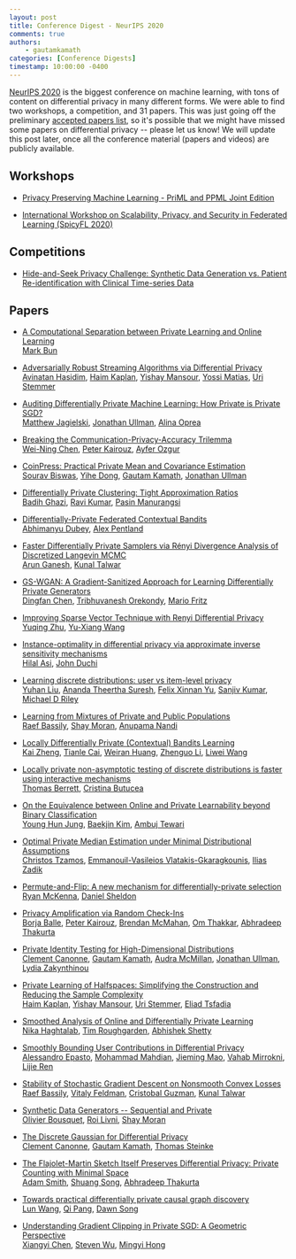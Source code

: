 ```yaml
---
layout: post
title: Conference Digest - NeurIPS 2020
comments: true
authors: 
    - gautamkamath
categories: [Conference Digests]
timestamp: 10:00:00 -0400
---
```


[NeurIPS 2020](https://neurips.cc/Conferences/2020) is the biggest conference on machine learning, with tons of content on differential privacy in many different forms.
We were able to find two workshops, a competition, and 31 papers. 
This was just going off the preliminary [accepted papers list](https://nips.cc/Conferences/2020/AcceptedPapersInitial), so it's possible that we might have missed some papers on differential privacy -- please let us know!
We will update this post later, once all the conference material (papers and videos) are publicly available.

## Workshops

- [Privacy Preserving Machine Learning - PriML and PPML Joint Edition](https://ppml-workshop.github.io/)

- [International Workshop on Scalability, Privacy, and Security in Federated Learning (SpicyFL 2020)](http://icfl.cc/SpicyFL/2020)

## Competitions

- [Hide-and-Seek Privacy Challenge: Synthetic Data Generation vs. Patient Re-identification with Clinical Time-series Data](https://www.vanderschaar-lab.com/privacy-challenge/)

## Papers

- [A Computational Separation between Private Learning and Online Learning](https://arxiv.org/abs/2007.05665)  
[Mark Bun](https://cs-people.bu.edu/mbun/)

- [Adversarially Robust Streaming Algorithms via Differential Privacy](https://arxiv.org/abs/2004.05975)  
[Avinatan Hasidim](http://u.cs.biu.ac.il/~avinatan/), [Haim Kaplan](http://www.cs.tau.ac.il/~haimk/), [Yishay Mansour](https://www.tau.ac.il/~mansour/), [Yossi Matias](), [Uri Stemmer](https://www.uri.co.il/)

- [Auditing Differentially Private Machine Learning: How Private is Private SGD?](https://arxiv.org/abs/2006.07709)  
[Matthew Jagielski](https://www.ccis.northeastern.edu/home/jagielski/), [Jonathan Ullman](https://www.ccs.neu.edu/home/jullman/), [Alina Oprea](https://www.ccs.neu.edu/home/alina/)

- [Breaking the Communication-Privacy-Accuracy Trilemma](https://arxiv.org/abs/2007.11707)  
[Wei-Ning Chen](https://web.stanford.edu/~wnchen/index.html), [Peter Kairouz](https://kairouzp.github.io/), [Ayfer Ozgur](https://web.stanford.edu/~aozgur/)

- [CoinPress: Practical Private Mean and Covariance Estimation](https://arxiv.org/abs/2006.06618)  
[Sourav Biswas](https://sravb.github.io/), [Yihe Dong](https://yihedong.me/), [Gautam Kamath](http://www.gautamkamath.com/), [Jonathan Ullman](https://www.ccs.neu.edu/home/jullman/)

- [Differentially Private Clustering: Tight Approximation Ratios](https://arxiv.org/abs/2008.08007)  
[Badih Ghazi](https://sites.google.com/view/badihghazi/home), [Ravi Kumar](https://sites.google.com/site/ravik53/), [Pasin Manurangsi](https://pasin30055.github.io/)

- [Differentially-Private Federated Contextual Bandits](http://web.mit.edu/dubeya/www/files/dp_linucb_20.pdf)  
[Abhimanyu Dubey](http://web.mit.edu/dubeya/www/), [Alex Pentland](https://www.media.mit.edu/people/sandy/overview/)

- [Faster Differentially Private Samplers via Rényi Divergence Analysis of Discretized Langevin MCMC]()  
[Arun Ganesh](https://people.eecs.berkeley.edu/~arunganesh/), [Kunal Talwar](http://kunaltalwar.org/)

- [GS-WGAN: A Gradient-Sanitized Approach for Learning Differentially Private Generators](https://arxiv.org/abs/2006.08265)  
[Dingfan Chen](https://cispa.de/en/people/dingfan.chen), [Tribhuvanesh Orekondy](https://tribhuvanesh.github.io/), [Mario Fritz](https://cispa.saarland/group/fritz/)

- [Improving Sparse Vector Technique with Renyi Differential Privacy]()  
[Yuqing Zhu](https://jeremy43.github.io/), [Yu-Xiang Wang](https://sites.cs.ucsb.edu/~yuxiangw/)

- [Instance-optimality in differential privacy via approximate inverse sensitivity mechanisms](https://arxiv.org/abs/2005.10630)  
[Hilal Asi](http://web.stanford.edu/~asi/), [John Duchi](https://web.stanford.edu/~jduchi/)

- [Learning discrete distributions: user vs item-level privacy](https://arxiv.org/abs/2007.13660)  
[Yuhan Liu](https://www.ece.cornell.edu/research/grad-students/yuhan-liu), [Ananda Theertha Suresh](http://theertha.info/), [Felix Xinnan Yu](http://felixyu.org/), [Sanjiv Kumar](https://research.google/people/author11555/), [Michael D Riley](https://research.google/people/author125/)

- [Learning from Mixtures of Private and Public Populations](https://arxiv.org/abs/2008.00331)  
[Raef Bassily](https://sites.google.com/view/rbassily), [Shay Moran](http://www.cs.technion.ac.il/~shaymrn/), [Anupama Nandi](http://web.cse.ohio-state.edu/~nandi.10/)

- [Locally Differentially Private (Contextual) Bandits Learning](https://arxiv.org/abs/2006.00701)  
[Kai Zheng](https://scholar.google.com/citations?user=Bw-WdyUAAAAJ), [Tianle Cai](https://tianle.website/), [Weiran Huang](https://www.weiranhuang.com/), [Zhenguo Li](http://www.ee.columbia.edu/~zgli/), [Liwei Wang](http://www.liweiwang-pku.com/)

- [Locally private non-asymptotic testing of discrete distributions is faster using interactive mechanisms](https://arxiv.org/abs/2005.12601)  
[Thomas Berrett](https://warwick.ac.uk/fac/sci/statistics/staff/academic-research/berrett/), [Cristina Butucea](http://cbutucea.perso.math.cnrs.fr/)

- [On the Equivalence between Online and Private Learnability beyond Binary Classification](https://arxiv.org/abs/2006.01980)  
[Young Hun Jung](https://scholar.google.com/citations?user=ajqlbHUAAAAJ), [Baekjin Kim](https://scholar.google.com/citations?user=5xt0ba0AAAAJ&hl=en), [Ambuj Tewari](https://ambujtewari.github.io/)

- [Optimal Private Median Estimation under Minimal Distributional Assumptions]()  
[Christos Tzamos](https://tzamos.com/), [Emmanouil-Vasileios Vlatakis-Gkaragkounis](http://www.cs.columbia.edu/~emvlatakis/), [Ilias Zadik](http://www.mit.edu/~izadik/)

- [Permute-and-Flip: A new mechanism for differentially-private selection]()  
[Ryan McKenna](https://people.cs.umass.edu/~rmckenna/), [Daniel Sheldon](https://people.cs.umass.edu/~sheldon/)

- [Privacy Amplification via Random Check-Ins](https://arxiv.org/abs/2007.06605)  
[Borja Balle](https://borjaballe.github.io/), [Peter Kairouz](https://kairouzp.github.io/), [Brendan McMahan](https://scholar.google.com/citations?user=iKPWydkAAAAJ), [Om Thakkar](https://scholar.google.com/citations?user=iKPWydkAAAAJ), [Abhradeep Thakurta](https://athakurta.squarespace.com/)

- [Private Identity Testing for High-Dimensional Distributions](https://arxiv.org/abs/1905.11947)  
[Clement Canonne](http://www.cs.columbia.edu/~ccanonne/), [Gautam Kamath](http://www.gautamkamath.com/), [Audra McMillan](https://audramarymcmillan.wixsite.com/mysite), [Jonathan Ullman](https://www.ccs.neu.edu/home/jullman/), [Lydia Zakynthinou](https://www.ccs.neu.edu/home/lydiazak/)

- [Private Learning of Halfspaces: Simplifying the Construction and Reducing the Sample Complexity](https://arxiv.org/abs/2004.07839)  
[Haim Kaplan](http://www.cs.tau.ac.il/~haimk/), [Yishay Mansour](https://www.tau.ac.il/~mansour/), [Uri Stemmer](https://www.uri.co.il/), [Eliad Tsfadia](https://dblp.org/pid/146/9658.html)

- [Smoothed Analysis of Online and Differentially Private Learning](https://arxiv.org/abs/2006.10129)  
[Nika Haghtalab](https://www.cs.cornell.edu/~nika/), [Tim Roughgarden](http://timroughgarden.org/), [Abhishek Shetty](https://ashettyv.github.io/)

- [Smoothly Bounding User Contributions in Differential Privacy]()  
[Alessandro Epasto](https://www.epasto.org/), [Mohammad Mahdian](https://research.google/people/MohammadMahdian/), [Jieming Mao](https://sites.google.com/view/jieming-mao), [Vahab Mirrokni](https://people.csail.mit.edu/mirrokni/Welcome.html), [Lijie Ren](https://www.linkedin.com/in/lijie-ren-57162633/)

- [Stability of Stochastic Gradient Descent on Nonsmooth Convex Losses](https://arxiv.org/abs/2006.06914)  
[Raef Bassily](https://sites.google.com/view/rbassily), [Vitaly Feldman](http://vtaly.net/), [Cristobal Guzman](https://sites.google.com/view/cguzman/), [Kunal Talwar](http://kunaltalwar.org/)

- [Synthetic Data Generators -- Sequential and Private]()  
[Olivier Bousquet](https://research.google/people/OlivierBousquet/), [Roi Livni](https://www.tau.ac.il/~rlivni/), [Shay Moran](http://www.cs.technion.ac.il/~shaymrn/)

- [The Discrete Gaussian for Differential Privacy](https://arxiv.org/abs/2004.00010)  
[Clement Canonne](http://www.cs.columbia.edu/~ccanonne/), [Gautam Kamath](http://www.gautamkamath.com/), [Thomas Steinke](http://www.thomas-steinke.net/)

- [The Flajolet-Martin Sketch Itself Preserves Differential Privacy: Private Counting with Minimal Space]()  
[Adam Smith](https://cs-people.bu.edu/ads22/), [Shuang Song](https://shs037.github.io/), [Abhradeep Thakurta](https://athakurta.squarespace.com/)

- [Towards practical differentially private causal graph discovery](https://arxiv.org/abs/2006.08598)  
[Lun Wang](https://wanglun1996.github.io/), [Qi Pang](), [Dawn Song](https://people.eecs.berkeley.edu/~dawnsong/)

- [Understanding Gradient Clipping in Private SGD: A Geometric Perspective](https://arxiv.org/abs/2006.15429)  
[Xiangyi Chen](https://scholar.google.com/citations?user=M0ki5ZgAAAAJ), [Steven Wu](https://zstevenwu.com/), [Mingyi Hong](https://people.ece.umn.edu/~mhong/mingyi.html)
